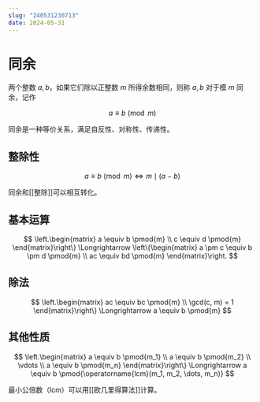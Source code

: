 ```yaml
---
slug: "240531230713"
date: 2024-05-31
---
```


# 同余

两个整数 $a,b$，如果它们除以正整数 $m$ 所得余数相同，则称 $a,b$ 对于模 $m$ 同余，记作

$$
a \equiv b \pmod{m}
$$

同余是一种等价关系，满足自反性、对称性、传递性。


## 整除性

$$
a \equiv b \pmod{m} \Longleftrightarrow  m \mid (a-b)
$$

同余和[[整除]]可以相互转化。

## 基本运算

$$
\left.\begin{matrix}
a \equiv b \pmod{m} \\
c \equiv d \pmod{m}
\end{matrix}\right\} \Longrightarrow \left\{\begin{matrix}
a \pm c \equiv b \pm d \pmod{m} \\
ac \equiv bd \pmod{m}
\end{matrix}\right.
$$


## 除法


$$
\left.\begin{matrix}
ac \equiv bc \pmod{m} \\
\gcd(c, m) = 1
\end{matrix}\right\} \Longrightarrow a \equiv b \pmod{m}
$$


## 其他性质


$$
\left.\begin{matrix}
a \equiv b \pmod{m_1} \\
a \equiv b \pmod{m_2} \\
\vdots \\
a \equiv b \pmod{m_n}
\end{matrix}\right\} \Longrightarrow a \equiv b \pmod{\operatorname{lcm}(m_1, m_2, \dots, m_n)}
$$


最小公倍数（lcm）可以用[[欧几里得算法]]计算。


